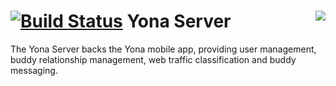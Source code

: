 [![Build Status](https://yonadev.ci.cloudbees.com/job/build-yonadev-master/badge/icon)](https://yonadev.ci.cloudbees.com/job/build-yonadev-master/)<img align="right" src="https://www.cloudbees.com/sites/default/files/styles/large/public/Button-Built-on-CB-1.png">
Yona Server
==================================
 
The Yona Server backs the Yona mobile app, providing user management, buddy relationship management, web traffic classification and buddy messaging.

